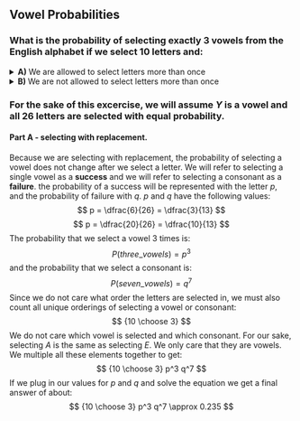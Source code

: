 ## Vowel Probabilities

### What is the probability of selecting exactly $3$ vowels from the English alphabet if we select $10$ letters and:
<details>Use binomial Distribution<summary><b>A) </b>We are allowed to select letters more than once</summary></details>
<details>Use hypergeometric distribution<summary><b>B) </b>We are not allowed to select letters more than once</summary></details>

### For the sake of this excercise, we will assume $Y$ is a vowel and all $26$ letters are selected with equal probability.


#### Part A - selecting with replacement.

Because we are selecting with replacement, the probability of selecting a vowel does not change after we select a letter.  We will refer to selecting a single vowel as a **success** and we will refer to selecting a consonant as a **failure**.  the probability of a success will be represented with the letter $p$, and the probability of failure with $q$.  $p$ and $q$ have the following values:  
$$
p = \dfrac{6}{26} = \dfrac{3}{13}
$$
$$
p = \dfrac{20}{26} = \dfrac{10}{13}
$$
The probability that we select a vowel $3$ times is:
$$
P(three\_vowels) = p^3
$$
and the probability that we select a consonant is:
$$
P(seven\_vowels) = q^7
$$
Since we do not care what order the letters are selected in, we must also count all unique orderings of selecting a vowel or consonant:
$$
{10 \choose 3}
$$
We do not care which vowel is selected and which consonant.  For our sake, selecting $A$ is the same as selecting $E$.  We only care that they are vowels.  
We multiple all these elements together to get:
$$
{10 \choose 3} p^3 q^7
$$
If we plug in our values for $p$ and $q$ and solve the equation we get a final answer of about:
$$
{10 \choose 3} p^3 q^7 \approx 0.235
$$


